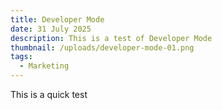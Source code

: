 ```yaml
---
title: Developer Mode
date: 31 July 2025
description: This is a test of Developer Mode
thumbnail: /uploads/developer-mode-01.png
tags:
  - Marketing
---
```

This is a quick test
